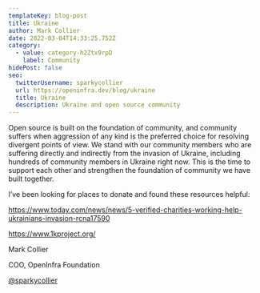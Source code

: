 ```yaml
---
templateKey: blog-post
title: Ukraine
author: Mark Collier
date: 2022-03-04T14:33:25.752Z
category:
  - value: category-h2Ztx9rpD
    label: Community
hidePost: false
seo:
  twitterUsername: sparkycollier
  url: https://openinfra.dev/blog/ukraine
  title: Ukraine
  description: Ukraine and open source community
---
```

<!--StartFragment-->

Open source is built on the foundation of community, and community suffers when aggression of any kind is the preferred choice for resolving divergent points of view. We stand with our community members who are suffering directly and indirectly from the invasion of Ukraine, including hundreds of community members in Ukraine right now. This is the time to support each other and strengthen the foundation of community we have built together.

I’ve been looking for places to donate and found these resources helpful:

<!--EndFragment-->

<!--StartFragment-->

<https://www.today.com/news/news/5-verified-charities-working-help-ukrainians-invasion-rcna17590>

<!--EndFragment-->

<!--StartFragment-->

<https://www.1kproject.org/>

<!--EndFragment-->

Mark Collier

COO, OpenInfra Foundation

[@sparkycollier](twitter.com/sparkycollier)